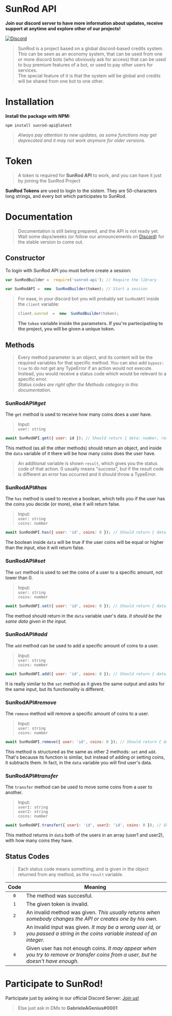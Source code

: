 # SunRod API

**Join our discord server to have more information about updates, receive support at anytime and explore other of our projects!**

[![Discord](https://i.ibb.co/nstT7dj/ff41b628a47ef3141164bfedb04fb220.png)](https://discord.gg/PBrPeuACnU/)

> SunRod is a project based on a global discord-based credits system.  
> This can be seen as an economy system, that can be used from one or more discord bots (who obviously ask for access) that can be used to buy premium features of a bot, or used to pay other users for services.  
> The special feature of it is that the system will be global and credits will be shared from one bot to one other.

# Installation

**Install the package with NPM:**

```console
npm install sunrod-api@latest
```

> *Always pay attention to new updates, as some functions may get deprecated and it may not work anymore for older versions.*  

# Token

> A token is required for **SunRod API** to work, and you can have it just by joining the SunRod Project  

**SunRod Tokens** are used to login to the sistem. They are 50-characters long strings, and every bot which participates to SunRod.  

# Documentation

> Documentation is still being prepared, and the API is not ready yet. Wait some days/weeks (or follow our announcements on [Discord](https://discord.gg/PBrPeuACnU/)) for the stable version to come out.  

## Constructor

To login with SunRod API you must before create a session:  

```js
var SunRodBuilder =  require('sunrod-api'); // Require the library

var SunRodAPI =  new  SunRodBuilder(token); // Start a session
```

> For ease, in your discord bot you will probably set `SunRodAPI` inside the `client` variable:  
> ```js
> client.sunrod  =  new  SunRodBuilder(token);
> ```
> **The `token` variable inside the parameters. If you're partecipating to the project, you will be given a unique token.**  

## Methods

> Every method parameter is an object, and its content will be the required variables for that specific method. You can also add `bypass: true` to do not get any TypeError if an action would not execute. Instead, you would receive a status code which would be relevant to a specific error.  
> *Status codes are right after the Methods category in this documentation.*

### SunRodAPI#*get*

The `get` method is used to receive how many coins does a user have.  

> Input:  
> `user: string`    

```js
await SunRodAPI.get({ user: id }); // Should return { data: number, result: 0 }
```

This method (as all the other methods) should return an object, and inside the `data` variable of it there will be how many coins does the user have.  

> An additional variable is shown `result`, which gives you the status code of that action. 0 usually means "success", but if the result code is different an error has occurred and it should throw a TypeError.  

### SunRodAPI#*has*

The `has` method is used to receive a boolean, which tells you if the user has the coins you decide (or more), else it will return false.  
> Input:  
> `user: string`  
> `coins: number`  

```js
await SunRodAPI.has({ user: 'id', coins: 0 }); // Should return { data: boolean, result: 0 }
```

The boolean inside `data` will be true if the user coins will be equal or higher than the input, else it will return false.  

### SunRodAPI#*set*

The `set` method is used to set the coins of a user to a specific amount, not lower than 0.  

> Input:  
> `user: string`  
> `coins: number`  

```js
await SunRodAPI.set({ user: 'id', coins: 0 }); // Should return { data: { user: string, coins: number }, result: 0 }
```

The method should return in the `data` variable user's data. *It should be the same data given in the input.*  

### SunRodAPI#*add*

The `add` method can be used to add a specific amount of coins to a user.  

> Input:  
> `user: string`  
> `coins: number`  

```js
await SunRodAPI.add({ user: 'id', coins: 0 }); // Should return { data: { user: string, coins: number }, result: 0 };
```

It is really similar to the `set` method as it gives the same output and asks for the same input, but its functionality is different.  

### SunRodAPI#*remove*

The `remove` method will remove a specific amount of coins to a user.  

> Input:  
> `user: string`  
> `coins: number`  

```js
await SunRodAPI.remove({ user: 'id', coins: 0 }); // Should return { data: { user: string, coins: number }, result: 0 };
```

This method is structured as the same as other 2 methods: `set` and `add`. That's because its function is similar, but instead of adding or setting coins, it subtracts them. In fact, in the `data` variable you will find user's data.  

### SunRodAPI#*transfer*

The `transfer` method can be used to move some coins from a user to another.  

> Input:  
> `user1: string`  
> `user2: string`  
> `coins: number`  

```js
await SunRodAPI.transfer({ user1: 'id', user2: 'id', coins: 0 }); // Should return { data: [ { user: string, coins: number }, { user: string, coins: number } ], result: 0 }
```

This method returns in `data` both of the users in an array (user1 and user2), with how many coins they have.  

## Status Codes

> Each status code means something, and is given in the object returned from any method, as the `result` variable.

| Code | Meaning |
| :-----: | ----- |
| `0` | The method was succesful. |
| `1` | The given token is invalid. |
| `2` |  An invalid method was given. *This usually returns when somebody changes the API or creates one by his own.* |
| `3` | An invalid input was given. *It may be a wrong user id, or you passed a string in the coins variable instead of an integer.* |
| `4` | Given user has not enough coins. *It may appear when you try to remove or transfer coins from a user, but he doesn't have enough.* |

# Participate to __SunRod__!

Participate just by asking in our official Discord Server: [Join us!](https://discord.gg/PBrPeuACnU/)

> Else just ask in DMs to **GabrieleAGenius#0001**